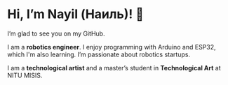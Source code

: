 # Hi, I’m Nayil (Наиль)! 👋

I’m glad to see you on my GitHub.

I am a **robotics engineer**. I enjoy programming with Arduino and ESP32, which I'm also learning. I’m passionate about robotics startups.

I am a **technological artist** and a master’s student in **Technological Art** at NITU MISIS.
